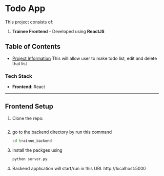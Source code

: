 # Todo App

This project consists of: 
1. **Trainee Frontend** - Developed using **ReactJS** 

## Table of Contents
- [Project Information](#project-information)
This will allow user to make todo list, edit and delete that list

### Tech Stack
- **Frontend**: React
---

## Frontend Setup 

1. Clone the repo:
   ```bash
   

1. go to the backend directory by run this command
   ```bash
   cd trainne_backend

2. Install the packges using 
    ```bash
    python server.py

3. Backend application will start/run in this URL http://localhost:5000
